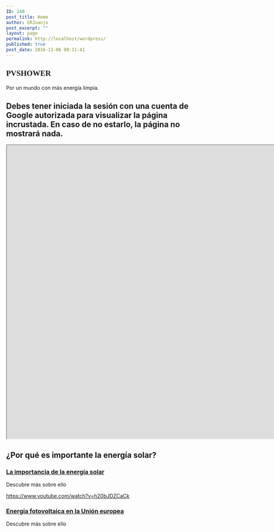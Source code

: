 ```yaml
---
ID: 240
post_title: Home
author: GRJuanjo
post_excerpt: ""
layout: page
permalink: http://localhost/wordpress/
published: true
post_date: 2016-11-06 00:11:41
---
```

<h2></h2>
<h2 data-elementor-setting-key="title" data-pen-placeholder="Teclea aquí..." style="font-variant-ligatures: normal; font-variant-caps: normal; font-family: ABeeZee; font-style: normal;">PVSHOWER</h2>
Por un mundo con más energía limpia.
<h2>Debes tener iniciada la sesión con una cuenta de Google autorizada para visualizar la página incrustada. En caso de no estarlo, la página no mostrará nada.</h2>
<iframe src="https://gaedefinitivo.appspot.com" name="test" height="800" width="1920">You need a Frames Capable browser to view this content.</iframe>
<h2>¿Por qué es importante la energía solar?</h2>
<a href="https://www.importancia.org/energia-solar.php" target="_blank" rel="nofollow">
</a>
<h3>
					<a href="https://www.importancia.org/energia-solar.php" target="_blank" rel="nofollow">La importancia de la energía solar</a></h3>
Descubre más sobre ello

https://www.youtube.com/watch?v=h20bJDZCaCk
<a href="https://es.wikipedia.org/wiki/Energ%C3%ADas_renovables_en_la_Uni%C3%B3n_Europea#Energ%C3%ADa_solar" target="_blank">
</a>
<h3>
					<a href="https://es.wikipedia.org/wiki/Energ%C3%ADas_renovables_en_la_Uni%C3%B3n_Europea#Energ%C3%ADa_solar" target="_blank">Energía fotovoltaica en la Unión europea</a></h3>
Descubre más sobre ello